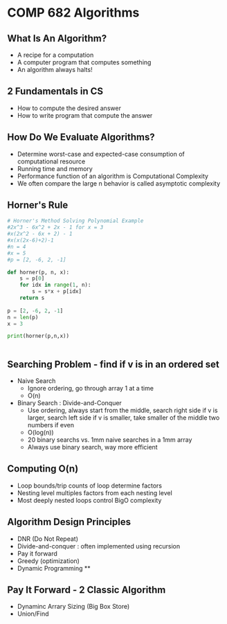 # COMP 682 Algorithms

## What Is An Algorithm?
- A recipe for a computation
- A computer program that computes something
- An algorithm always halts!

## 2 Fundamentals in CS
- How to compute the desired answer
- How to write program that compute the answer
  
## How Do We Evaluate Algorithms?
- Determine worst-case and expected-case consumption of computational resource
- Running time and memory
- Performance function of an algorithm is Computational Complexity
- We often compare the large n behavior is called asymptotic complexity

## Horner's Rule
```python
# Horner's Method Solving Polynomial Example
#2x^3 - 6x^2 + 2x - 1 for x = 3
#x(2x^2 - 6x + 2) - 1
#x(x(2x-6)+2)-1
#n = 4
#x = 5
#p = [2, -6, 2, -1]

def horner(p, n, x):
    s = p[0] 
    for idx in range(1, n):
        s = s*x + p[idx]
    return s   
    
p = [2, -6, 2, -1]
n = len(p)
x = 3

print(horner(p,n,x))
    
```

## Searching Problem - find if v is in an ordered set
- Naive Search
  - Ignore ordering, go through array 1 at a time
  - O(n)
- Binary Search : Divide-and-Conquer
  - Use ordering, always start from the middle, search right side if v is larger, search left side if v is smaller, take smaller of the middle two numbers if even
  - O(log(n))
  - 20 binary searchs vs. 1mm naive searches in a 1mm array
  - Always use binary search, way more efficient

## Computing O(n)
- Loop bounds/trip counts of loop determine factors
- Nesting level multiples factors from each nesting level
- Most deeply nested loops control BigO complexity
  
## Algorithm Design Principles
- DNR (Do Not Repeat)
- Divide-and-conquer : often implemented using recursion
- Pay it forward
- Greedy (optimization)
- Dynamic Programming **
  
## Pay It Forward - 2 Classic Algorithm 
 - Dynaminc Arrary Sizing (Big Box Store)
 - Union/Find